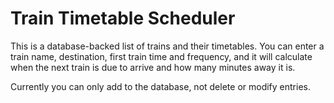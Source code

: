 # Train Timetable Scheduler

This is a database-backed list of trains and their timetables. You can
enter a train name, destination, first train time and frequency, and it
will calculate when the next train is due to arrive and how many minutes
away it is.

Currently you can only add to the database, not delete or modify entries.
